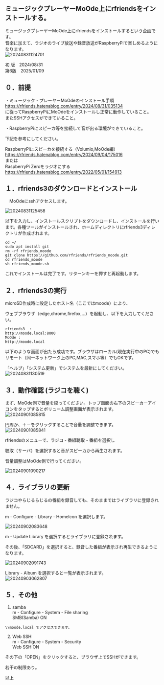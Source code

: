 ## ミュージックプレーヤーMoOde上にrfriendsをインストールする。  
  
ミュージックプレーヤーMoOde上にrfriendsをインストールするという企画です。  
音楽に加えて、ラジオのライブ放送や録音放送がRaspberryPiで楽しめるようになります。  
![20240831124701](https://github.com/user-attachments/assets/994f6391-c68a-4494-af52-16559445f1e5)
  
初 版　2024/08/31  
第6版　2025/01/09  
  
## ０．前提  
  
・ミュージック・プレーヤーMoOdeのインストール手順  
https://rfriends.hatenablog.com/entry/2024/08/31/035134  
に従ってRaspberryPiにMoOdeをインストールし正常に動作していること。  
またSSHアクセスができていること。  
  
・RaspberryPiにスピーカ等を接続して音が出る環境ができていること。  
  
下記を参考にしてください。  
  
RaspberryPiにスピーカを接続する（Volumio,MoOde編）  
https://rfriends.hatenablog.com/entry/2024/09/04/175016  
または  
RaspberryPi Zeroをラジオにする  
https://rfriends.hatenablog.com/entry/2022/05/01/154913  
  
## １．rfriends3のダウンロードとインストール  
  
　MoOdeにsshアクセスします。  
  
![20240831125458](https://github.com/user-attachments/assets/6ee4ca1c-b2cf-4a61-a862-65925e295499)

以下を入力し、インストールスクリプトをダウンロードし、インストールを行います。各種ツールがインストールされ、ホームディレクトリにrfriends3ディレクトリが作成されます。  
```  
cd ~/  
sudo apt install git  
rm -rf rfriends_moode  
git clone https://github.com/rfriends/rfriends_moode.git  
cd rfriends_moode  
sh rfriends_moode.sh  
```  
  
これでインストールは完了です。リターンキーを押すと再起動します。  
  
## ２．rfriends3の実行  
  
microSD作成時に設定したホスト名（ここではmoode）により、  
  
ウェブブラウザ（edge,chrome,firefox,...）を起動し、以下を入力してください。  
```  
rfriends3  :   
http://moode.local:8000  
MoOde :   
http://moode.local  
```  
以下のような画面が出たら成功です。ブラウザはローカル(現在実行中のPC)でもリモート（同一ネットワーク上のPC,MAC,スマホ等）でもOKです。  
  
「ヘルプ」「システム更新」でシステムを最新にしてください。  
![20240831130519](https://github.com/user-attachments/assets/c185bc3f-d382-47cb-baea-825b3b7ceee2)
  
## ３．動作確認 (ラジコを聴く)  
  
まず、MoOde側で音量を絞ってください。トップ画面の右下のスピーカーアイコンをタップするとボリューム調整画面が表示されます。  
![20240901085815](https://github.com/user-attachments/assets/97c73bbb-1949-458a-bcf1-27c3c641727e)
 
  
  
円周か、＋－をクリックすることで音量を調整できます。  
![20240901085841](https://github.com/user-attachments/assets/4445a36f-4300-4d67-af94-10bb0d2fae93)
  
rfriendsのメニューで、ラジコ - 番組聴取 - 番組を選択し  
  
聴取（サーバ）を選択すると音がスピーカから再生されます。  
  
音量調整はMoOde側で行ってください。  
 
![20240901090217](https://github.com/user-attachments/assets/4a7338e3-a05b-4595-bbad-b81fc6ae8071)
 
  
## ４．ライブラリの更新  
ラジコやらじるらじるの番組を録音しても、そのままではライブラリに登録されません。  
  
m - Configure - Library - HomeIcon を選択します。  
 
![20240902083648](https://github.com/user-attachments/assets/5dec454c-0e6b-47ac-a4ae-ce9682e40340)
 
m - Update Library を選択するとライブラリに登録されます。  
  
その後、「SDCARD」を選択すると、録音した番組が表示され再生できるようになります。  
 
![20240902091743](https://github.com/user-attachments/assets/92e225e9-9be7-4437-97f2-f9bdc962a2c0)
 
Library - Album を選択すると一覧が表示されます。  
![20240903062807](https://github.com/user-attachments/assets/86a930dd-2097-4ad9-96bd-ecf13453a5f2)
  
## ５．その他  
  
1) samba  
m - Configure - System - File sharing  
SMB(Samba) ON  
```    
\\moode.local でアクセスできます。  
```  
  
2) Web SSH  
m - Configure - System - Security   
Web SSH ON  
  
その下の「OPEN」をクリックすると、ブラウザ上でSSHができます。  
  
若干の制限あり。  
  
   
  
  
以上  

